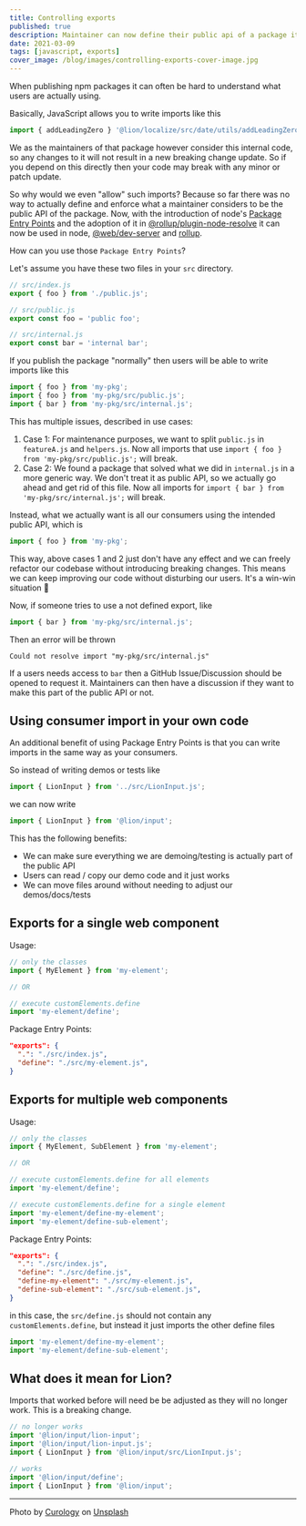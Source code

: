 ```yaml
---
title: Controlling exports
published: true
description: Maintainer can now define their public api of a package itself.
date: 2021-03-09
tags: [javascript, exports]
cover_image: /blog/images/controlling-exports-cover-image.jpg
---
```


When publishing npm packages it can often be hard to understand what users are actually using.

Basically, JavaScript allows you to write imports like this

```js
import { addLeadingZero } '@lion/localize/src/date/utils/addLeadingZero.js';
```

We as the maintainers of that package however consider this internal code, so any changes to it will not result in a new breaking change update.
So if you depend on this directly then your code may break with any minor or patch update.

So why would we even "allow" such imports? Because so far there was no way to actually define and enforce what a maintainer considers to be the public API of the package. Now, with the introduction of node's [Package Entry Points](https://nodejs.org/api/packages.html#packages_package_entry_points) and the adoption of it in [@rollup/plugin-node-resolve](https://github.com/rollup/plugins/tree/master/packages/node-resolve#package-entrypoints) it can now be used in node, [@web/dev-server](https://modern-web.dev/docs/dev-server/overview/) and [rollup](https://rollupjs.org/).

How can you use those `Package Entry Points`?

Let's assume you have these two files in your `src` directory.

```js
// src/index.js
export { foo } from './public.js';

// src/public.js
export const foo = 'public foo';

// src/internal.js
export const bar = 'internal bar';
```

If you publish the package "normally" then users will be able to write imports like this

```js
import { foo } from 'my-pkg';
import { foo } from 'my-pkg/src/public.js';
import { bar } from 'my-pkg/src/internal.js';
```

This has multiple issues, described in use cases:

1. Case 1: For maintenance purposes, we want to split `public.js` in `featureA.js` and `helpers.js`. Now all imports that use `import { foo } from 'my-pkg/src/public.js';` will break.
2. Case 2: We found a package that solved what we did in `internal.js` in a more generic way. We don't treat it as public API, so we actually go ahead and get rid of this file. Now all imports for `import { bar } from 'my-pkg/src/internal.js';` will break.

Instead, what we actually want is all our consumers using the intended public API, which is

```js
import { foo } from 'my-pkg';
```

This way, above cases 1 and 2 just don't have any effect and we can freely refactor our codebase without introducing breaking changes. This means we can keep improving our code without disturbing our users. It's a win-win situation 🎉

Now, if someone tries to use a not defined export, like

```js
import { bar } from 'my-pkg/src/internal.js';
```

Then an error will be thrown

```
Could not resolve import "my-pkg/src/internal.js"
```

If a users needs access to `bar` then a GitHub Issue/Discussion should be opened to request it.
Maintainers can then have a discussion if they want to make this part of the public API or not.

## Using consumer import in your own code

An additional benefit of using Package Entry Points is that you can write imports in the same way as your consumers.

So instead of writing demos or tests like

```js
import { LionInput } from '../src/LionInput.js';
```

we can now write

```js
import { LionInput } from '@lion/input';
```

This has the following benefits:

- We can make sure everything we are demoing/testing is actually part of the public API
- Users can read / copy our demo code and it just works
- We can move files around without needing to adjust our demos/docs/tests

## Exports for a single web component

Usage:

```js
// only the classes
import { MyElement } from 'my-element';

// OR

// execute customElements.define
import 'my-element/define';
```

Package Entry Points:

```json
"exports": {
  ".": "./src/index.js",
  "define": "./src/my-element.js",
}
```

## Exports for multiple web components

Usage:

```js
// only the classes
import { MyElement, SubElement } from 'my-element';

// OR

// execute customElements.define for all elements
import 'my-element/define';

// execute customElements.define for a single element
import 'my-element/define-my-element';
import 'my-element/define-sub-element';
```

Package Entry Points:

```json
"exports": {
  ".": "./src/index.js",
  "define": "./src/define.js",
  "define-my-element": "./src/my-element.js",
  "define-sub-element": "./src/sub-element.js",
}
```

in this case, the `src/define.js` should not contain any `customElements.define`, but instead it just imports the other define files

```js
import 'my-element/define-my-element';
import 'my-element/define-sub-element';
```

## What does it mean for Lion?

Imports that worked before will need be be adjusted as they will no longer work.
This is a breaking change.

```js
// no longer works
import '@lion/input/lion-input';
import '@lion/input/lion-input.js';
import { LionInput } from '@lion/input/src/LionInput.js';

// works
import '@lion/input/define';
import { LionInput } from '@lion/input';
```

---

Photo by <a href="https://unsplash.com/@curology?utm_source=unsplash&utm_medium=referral&utm_content=creditCopyText">Curology</a> on <a href="https://unsplash.com/">Unsplash</a>
